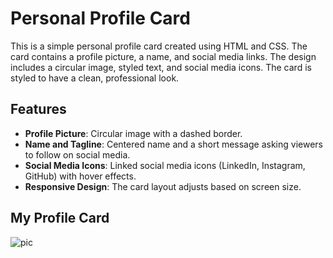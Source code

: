 # Personal Profile Card

This is a simple personal profile card created using HTML and CSS. The card contains a profile picture, a name, and social media links. The design includes a circular image, styled text, and social media icons. The card is styled to have a clean, professional look.

## Features

- **Profile Picture**: Circular image with a dashed border.
- **Name and Tagline**: Centered name and a short message asking viewers to follow on social media.
- **Social Media Icons**: Linked social media icons (LinkedIn, Instagram, GitHub) with hover effects.
- **Responsive Design**: The card layout adjusts based on screen size.

## My Profile Card
![pic]([Screenshot%20(341).png]https://github.com/Ftymusvy/profile_Html-Css/blob/main/img.png)
